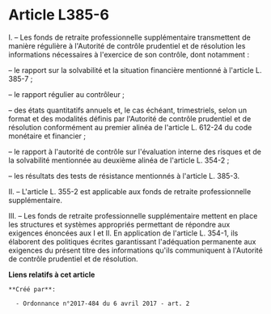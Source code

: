 # Article L385-6

I. – Les fonds de retraite professionnelle supplémentaire transmettent de manière régulière à l'Autorité de contrôle
prudentiel et de résolution les informations nécessaires à l'exercice de son contrôle, dont notamment :

– le rapport sur la solvabilité et la situation financière mentionné à l'article L. 385-7 ;

– le rapport régulier au contrôleur ;

– des états quantitatifs annuels et, le cas échéant, trimestriels, selon un format et des modalités définis par l'Autorité de
contrôle prudentiel et de résolution conformément au premier alinéa de l'article L. 612-24 du code monétaire et financier ;

– le rapport à l'autorité de contrôle sur l'évaluation interne des risques et de la solvabilité mentionnée au deuxième alinéa
de l'article L. 354-2 ;

– les résultats des tests de résistance mentionnés à l'article L. 385-3.

II. – L'article L. 355-2 est applicable aux fonds de retraite professionnelle supplémentaire.

III. – Les fonds de retraite professionnelle supplémentaire mettent en place les structures et systèmes appropriés permettant
de répondre aux exigences énoncées aux I et II. En application de l'article L. 354-1, ils élaborent des politiques écrites
garantissant l'adéquation permanente aux exigences du présent titre des informations qu'ils communiquent à l'Autorité de
contrôle prudentiel et de résolution.

**Liens relatifs à cet article**

	**Créé par**:

	  - Ordonnance n°2017-484 du 6 avril 2017 - art. 2
